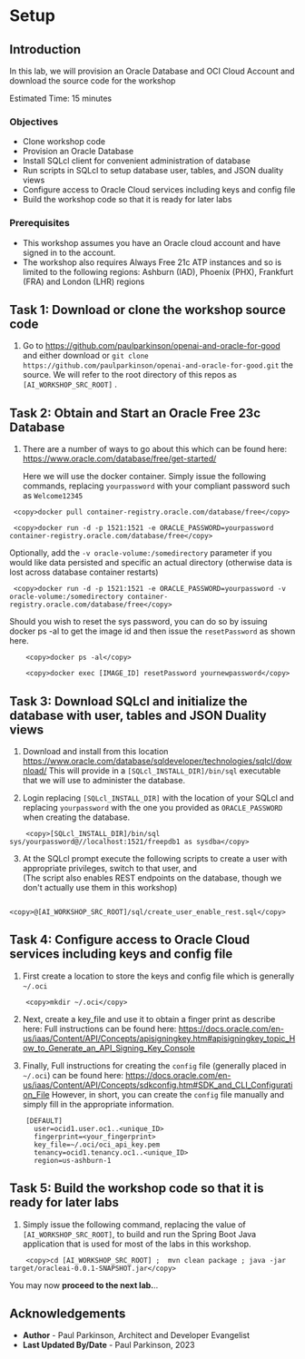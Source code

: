 # Setup

## Introduction

In this lab, we will provision an Oracle Database and OCI Cloud Account and download the source code for the workshop

Estimated Time: 15 minutes

### Objectives

* Clone workshop code
* Provision an Oracle Database 
* Install SQLcl client for convenient administration of database
* Run scripts in SQLcl to setup database user, tables, and JSON duality views
* Configure access to Oracle Cloud services including keys and config file
* Build the workshop code so that it is ready for later labs

### Prerequisites

- This workshop assumes you have an Oracle cloud account and have signed in to the account.
- The workshop also requires Always Free 21c ATP instances and so is limited to the following regions: Ashburn (IAD), Phoenix (PHX), Frankfurt (FRA) and London (LHR) regions


## Task 1: Download or clone the workshop source code

1.    Go to https://github.com/paulparkinson/openai-and-oracle-for-good and either download or `git clone https://github.com/paulparkinson/openai-and-oracle-for-good.git` the source.
      We will refer to the root directory of this repos as `[AI_WORKSHOP_SRC_ROOT]` .


## Task 2: Obtain and Start an Oracle Free 23c Database

1.    There are a number of ways to go about this which can be found here: https://www.oracle.com/database/free/get-started/
      
      Here we will use the docker container. Simply issue the following commands, replacing `yourpassword` with your compliant password such as `Welcome12345`

   ```
    <copy>docker pull container-registry.oracle.com/database/free</copy>
   ```

   ```
    <copy>docker run -d -p 1521:1521 -e ORACLE_PASSWORD=yourpassword container-registry.oracle.com/database/free</copy>
   ```


Optionally, add the `-v oracle-volume:/somedirectory` parameter if you would like data persisted and specific an actual directory (otherwise data is lost across database container restarts)

   ```
    <copy>docker run -d -p 1521:1521 -e ORACLE_PASSWORD=yourpassword -v oracle-volume:/somedirectory container-registry.oracle.com/database/free</copy>
   ```

Should you wish to reset the sys password, you can do so by issuing docker ps -al to get the image id and then issue the `resetPassword` as shown here.

```
    <copy>docker ps -al</copy>
```

```
    <copy>docker exec [IMAGE_ID] resetPassword yournewpassword</copy>
```

## Task 3: Download SQLcl and initialize the database with user, tables and JSON Duality views

1.    Download and install from this location https://www.oracle.com/database/sqldeveloper/technologies/sqlcl/download/ 
      This will provide in a `[SQLcl_INSTALL_DIR]/bin/sql` executable that we will use to administer the database.

2.    Login  replacing `[SQLcl_INSTALL_DIR]` with the location of your SQLcl 
      and replacing `yourpassword` with the one you provided as `ORACLE_PASSWORD` when creating the database.

```
    <copy>[SQLcl_INSTALL_DIR]/bin/sql  sys/yourpassword@//localhost:1521/freepdb1 as sysdba</copy>
```


3.    At the SQLcl prompt execute the following scripts to create a user with appropriate privileges, switch to that user, and  
      (The script also enables REST endpoints on the database, though we don't actually use them in this workshop)

```
    <copy>@[AI_WORKSHOP_SRC_ROOT]/sql/create_user_enable_rest.sql</copy>
```

## Task 4: Configure access to Oracle Cloud services including keys and config file


   
1. First create a location to store the keys and config file which is generally `~/.oci`

```
    <copy>mkdir ~/.oci</copy>
```

2. Next, create a key_file and use it to obtain a finger print as describe here: Full instructions can be found here: https://docs.oracle.com/en-us/iaas/Content/API/Concepts/apisigningkey.htm#apisigningkey_topic_How_to_Generate_an_API_Signing_Key_Console


3. Finally, Full instructions for creating the `config` file (generally placed in `~/.oci`) can be found here: https://docs.oracle.com/en-us/iaas/Content/API/Concepts/sdkconfig.htm#SDK_and_CLI_Configuration_File
  However, in short, you can create the `config` file manually and simply fill in the appropriate information.

```
    [DEFAULT]
      user=ocid1.user.oc1..<unique_ID>
      fingerprint=<your_fingerprint>
      key_file=~/.oci/oci_api_key.pem
      tenancy=ocid1.tenancy.oc1..<unique_ID>
      region=us-ashburn-1
```

## Task 5: Build the workshop code so that it is ready for later labs

1.    Simply issue the following command, replacing the value of `[AI_WORKSHOP_SRC_ROOT]`, to build and run the Spring Boot Java application that is used for most of the labs in this workshop.

```
    <copy>cd [AI_WORKSHOP_SRC_ROOT] ;  mvn clean package ; java -jar target/oracleai-0.0.1-SNAPSHOT.jar</copy>
```


You may now **proceed to the next lab.**..

## Acknowledgements

* **Author** - Paul Parkinson, Architect and Developer Evangelist
* **Last Updated By/Date** - Paul Parkinson, 2023
